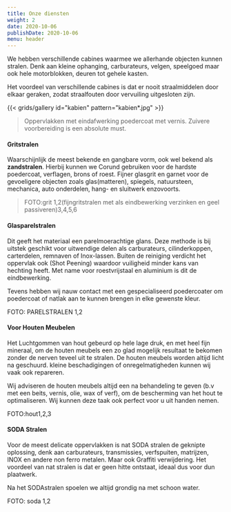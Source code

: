 ```yaml
---
title: Onze diensten
weight: 2
date: 2020-10-06
publishDate: 2020-10-06
menu: header
---
```


We hebben verschillende cabines waarmee we allerhande objecten kunnen stralen. Denk aan kleine ophanging, carburateurs, velgen, speelgoed maar ook hele motorblokken, deuren tot gehele kasten.

Het voordeel van verschillende cabines is dat er nooit straalmiddelen door elkaar geraken, zodat straalfouten door vervuiling uitgesloten zijn.

{{< grids/gallery id="kabien" pattern="kabien*.jpg" >}}

> Oppervlakken met eindafwerking poedercoat met vernis. Zuivere voorbereiding is een absolute must.

#### Gritstralen

Waarschijnlijk de meest bekende en gangbare vorm, ook wel bekend als **zandstralen**. Hierbij kunnen we Corund gebruiken voor de hardste poedercoat, verflagen, brons of roest. Fijner glasgrit en garnet voor de gevoeligere objecten zoals glas(matteren), spiegels, natuursteen, mechanica, auto onderdelen, hang- en sluitwerk enzovoorts.


> FOTO:grit 1,2(fijngritstralen met als eindbewerking verzinken en geel passiveren)3,4,5,6

#### Glasparelstralen

Dit geeft het materiaal een parelmoerachtige glans. Deze methode is bij uitstek geschikt voor uitwendige delen als carburateurs, cilinderkoppen, carterdelen, remnaven of Inox-lassen. Buiten de reiniging verdicht het oppervlak ook (Shot Peening) waardoor vuiligheid minder kans van hechting heeft. Met name voor roestvrijstaal en aluminium is dit de eindbewerking.

Tevens hebben wij nauw contact met een gespecialiseerd poedercoater om poedercoat of natlak aan te kunnen brengen in elke gewenste kleur.

FOTO: PARELSTRALEN 1,2

#### Voor Houten Meubelen

Het Luchtgommen van hout gebeurd op hele lage druk, en met heel fijn mineraal, om de houten meubels een zo glad mogelijk resultaat te bekomen zonder de nerven teveel uit te stralen. De houten meubels worden altijd licht na geschuurd. kleine beschadigingen of onregelmatigheden kunnen wij  vaak ook repareren.

Wij adviseren de houten meubels altijd een na behandeling te geven (b.v met een beits, vernis, olie, wax of verf), om de bescherming van het hout te optimaliseren. Wij kunnen deze taak ook perfect voor u uit handen nemen.

FOTO:hout1,2,3

#### SODA Stralen

Voor de meest delicate oppervlakken is nat SODA stralen de geknipte oplossing, denk aan carburateurs, transmissies, verfspuiten, matrijzen, INOX en andere non ferro metalen. Maar ook Graffiti verwijdering. Het voordeel van nat stralen is dat er geen hitte ontstaat, ideaal dus voor dun plaatwerk.

Na het SODAstralen spoelen we altijd grondig na met schoon water.

FOTO: soda 1,2

